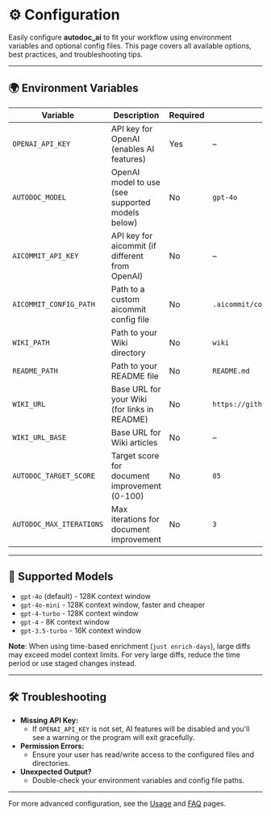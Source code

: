 # ⚙️ Configuration

Easily configure **autodoc_ai** to fit your workflow using environment variables and optional config files. This page covers all available options, best practices, and troubleshooting tips.

---

## 🌍 Environment Variables

| Variable              | Description                                              | Required | Default                                      |
|-----------------------|----------------------------------------------------------|----------|----------------------------------------------|
| `OPENAI_API_KEY`      | API key for OpenAI (enables AI features)                | Yes      | –                                            |
| `AUTODOC_MODEL`       | OpenAI model to use (see supported models below)       | No       | `gpt-4o`                                     |
| `AICOMMIT_API_KEY`    | API key for aicommit (if different from OpenAI)         | No       | –                                            |
| `AICOMMIT_CONFIG_PATH`| Path to a custom aicommit config file                   | No       | `.aicommit/config.toml`                      |
| `WIKI_PATH`           | Path to your Wiki directory                            | No       | `wiki`                                       |
| `README_PATH`         | Path to your README file                               | No       | `README.md`                                  |
| `WIKI_URL`            | Base URL for your Wiki (for links in README)           | No       | `https://github.com/auraz/autodoc_ai/wiki/` |
| `WIKI_URL_BASE`       | Base URL for Wiki articles                             | No       | –                                            |
| `AUTODOC_TARGET_SCORE`| Target score for document improvement (0-100)          | No       | `85`                                         |
| `AUTODOC_MAX_ITERATIONS`| Max iterations for document improvement              | No       | `3`                                          |

---

## 🤖 Supported Models

- `gpt-4o` (default) - 128K context window
- `gpt-4o-mini` - 128K context window, faster and cheaper
- `gpt-4-turbo` - 128K context window
- `gpt-4` - 8K context window
- `gpt-3.5-turbo` - 16K context window

**Note**: When using time-based enrichment (`just enrich-days`), large diffs may exceed model context limits. For very large diffs, reduce the time period or use staged changes instead.

---

## 🛠️ Troubleshooting

- **Missing API Key:**
  - If `OPENAI_API_KEY` is not set, AI features will be disabled and you'll see a warning or the program will exit gracefully.
- **Permission Errors:**
  - Ensure your user has read/write access to the configured files and directories.
- **Unexpected Output?**
  - Double-check your environment variables and config file paths.

---

For more advanced configuration, see the [Usage](Usage) and [FAQ](FAQ) pages.

